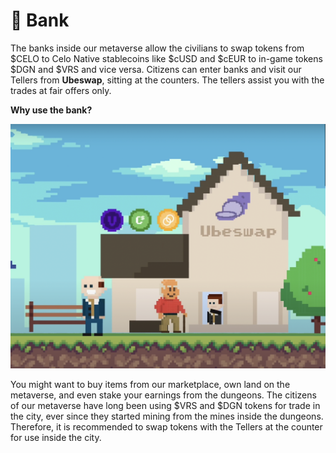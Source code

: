 # 🏦 Bank

The banks inside our metaverse allow the civilians to swap tokens from $CELO to Celo Native stablecoins like $cUSD and $cEUR to in-game tokens $DGN and $VRS and vice versa. Citizens can enter banks and visit our Tellers from **Ubeswap**, sitting at the counters. The tellers assist you with the trades at fair offers only.

**Why use the bank?**

![](../../.gitbook/assets/image.png)

You might want to buy items from our marketplace, own land on the metaverse, and even stake your earnings from the dungeons. The citizens of our metaverse have long been using $VRS and $DGN tokens for trade in the city, ever since they started mining from the mines inside the dungeons. Therefore, it is recommended to swap tokens with the Tellers at the counter for use inside the city.
